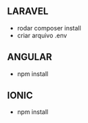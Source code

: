 ## LARAVEL
- rodar composer install
- criar arquivo .env

## ANGULAR
- npm install

## IONIC
- npm install
